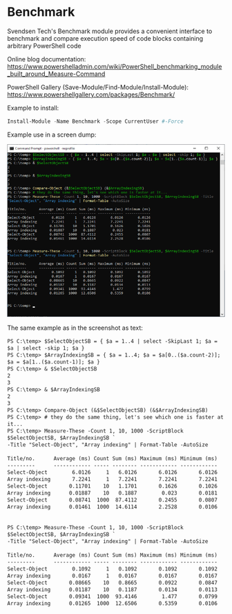 # Benchmark

Svendsen Tech's Benchmark module provides a convenient interface to benchmark and compare execution speed of code blocks containing arbitrary PowerShell code

Online blog documentation: https://www.powershelladmin.com/wiki/PowerShell_benchmarking_module_built_around_Measure-Command

PowerShell Gallery (Save-Module/Find-Module/Install-Module): https://www.powershellgallery.com/packages/Benchmark/

Example to install:

```powershell
Install-Module -Name Benchmark -Scope CurrentUser #-Force
```

Example use in a screen dump:

![alt_tag](/img/Benchmark-Measure-These-example.png)

The same example as in the screenshot as text:

```
PS C:\temp> $SelectObjectSB = { $a = 1..4 | select -SkipLast 1; $a = $a | select -skip 1; $a }
PS C:\temp> $ArrayIndexingSB = { $a = 1..4; $a = $a[0..($a.count-2)]; $a = $a[1..($a.count-1)]; $a }
PS C:\temp> & $SelectObjectSB
2
3
PS C:\temp> & $ArrayIndexingSB
2
3
PS C:\temp> Compare-Object (&$SelectObjectSB) (&$ArrayIndexingSB)
PS C:\temp> # they do the same thing, let's see which one is faster at it...
PS C:\temp> Measure-These -Count 1, 10, 1000 -ScriptBlock $SelectObjectSB, $ArrayIndexingSB `
-Title "Select-Object", "Array indexing" | Format-Table -AutoSize

Title/no.      Average (ms) Count Sum (ms) Maximum (ms) Minimum (ms)
---------      ------------ ----- -------- ------------ ------------
Select-Object        6.0126     1   6.0126       6.0126       6.0126
Array indexing       7.2241     1   7.2241       7.2241       7.2241
Select-Object       0.11701    10   1.1701       0.1626       0.1026
Array indexing      0.01887    10   0.1887        0.023       0.0181
Select-Object       0.08741  1000  87.4112       0.2455       0.0807
Array indexing      0.01461  1000  14.6114       2.2528       0.0106


PS C:\temp> Measure-These -Count 1, 10, 1000 -ScriptBlock $SelectObjectSB, $ArrayIndexingSB `
-Title "Select-Object", "Array indexing" | Format-Table -AutoSize

Title/no.      Average (ms) Count Sum (ms) Maximum (ms) Minimum (ms)
---------      ------------ ----- -------- ------------ ------------
Select-Object        0.1092     1   0.1092       0.1092       0.1092
Array indexing       0.0167     1   0.0167       0.0167       0.0167
Select-Object       0.08665    10   0.8665       0.0922       0.0847
Array indexing      0.01187    10   0.1187       0.0134       0.0113
Select-Object       0.09341  1000  93.4146        1.477       0.0799
Array indexing      0.01265  1000  12.6506       0.5359       0.0106
```
